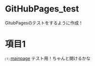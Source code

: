 # GitHubPages_test
GitubPagesのテストをするように作成！

# 項目1 

⑴ [mainpage](%E9%A0%85%E7%9B%AE%EF%BC%91/01_mainpage) テスト用！ちゃんと開けるかな
